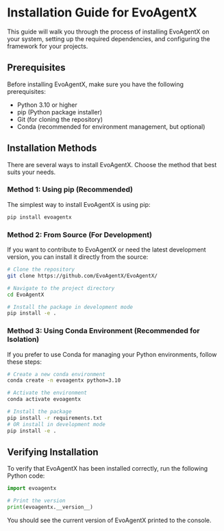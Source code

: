 # Installation Guide for EvoAgentX

This guide will walk you through the process of installing EvoAgentX on your system, setting up the required dependencies, and configuring the framework for your projects.

## Prerequisites

Before installing EvoAgentX, make sure you have the following prerequisites:

- Python 3.10 or higher
- pip (Python package installer)
- Git (for cloning the repository)
- Conda (recommended for environment management, but optional)

## Installation Methods

There are several ways to install EvoAgentX. Choose the method that best suits your needs.

### Method 1: Using pip (Recommended)

The simplest way to install EvoAgentX is using pip:

```bash
pip install evoagentx
```

### Method 2: From Source (For Development)

If you want to contribute to EvoAgentX or need the latest development version, you can install it directly from the source:

```bash
# Clone the repository
git clone https://github.com/EvoAgentX/EvoAgentX/

# Navigate to the project directory
cd EvoAgentX

# Install the package in development mode
pip install -e .
```

### Method 3: Using Conda Environment (Recommended for Isolation)

If you prefer to use Conda for managing your Python environments, follow these steps:

```bash hl_lines="4-5"
# Create a new conda environment
conda create -n evoagentx python=3.10

# Activate the environment
conda activate evoagentx

# Install the package
pip install -r requirements.txt
# OR install in development mode
pip install -e .
```

<!-- ## Configuration Setup

### API Keys Configuration

EvoAgentX requires API keys for certain functionalities, especially when using language models like OpenAI's GPT models. Here's how to set them up:

1. Create a `.env` file in your project root directory based on the `.env.example` template:

```bash
cp .env.example .env
```

2. Open the `.env` file and add your API keys:

```
# OpenAI API Key
OPENAI_API_KEY=your_openai_api_key_here

# Other API Keys as needed
# ANTHROPIC_API_KEY=your_anthropic_api_key_here
# GOOGLE_API_KEY=your_google_api_key_here
```

Alternatively, you can set these environment variables directly in your shell:

```bash
export OPENAI_API_KEY=your_openai_api_key_here
```

### Configuring Model Settings

You can configure model settings programmatically:

```python
from evoagentx.models import OpenAILLMConfig, OpenAILLM

# Configure your language model
openai_config = OpenAILLMConfig(
    model="gpt-4o",  # or any other supported model
    openai_key="your_api_key",  # optional if set in .env
    stream=True,
    temperature=0.7
)
model = OpenAILLM(config=openai_config)
``` -->

## Verifying Installation

To verify that EvoAgentX has been installed correctly, run the following Python code:

```python
import evoagentx

# Print the version
print(evoagentx.__version__)
```

You should see the current version of EvoAgentX printed to the console.

<!-- ## Running a Simple Test

Here's a simple test to ensure everything is working correctly:

```python
from evoagentx.models import OpenAILLMConfig, OpenAILLM
from evoagentx.agents import AgentManager

# Configure your language model
openai_config = OpenAILLMConfig(
    model="gpt-4o-mini",
    stream=True
)
model = OpenAILLM(config=openai_config)

# Create an agent manager
agent_manager = AgentManager()

# If you see no errors, your installation is working correctly
print("EvoAgentX installation successful!")
```

## Troubleshooting

### Common Issues

#### Missing Dependencies

If you encounter errors about missing dependencies, try reinstalling with all optional dependencies:

```bash
pip install evoagentx[all]
```

#### API Key Issues

If you're experiencing authentication errors:

1. Double-check that your API keys are correctly set in the `.env` file or as environment variables
2. Ensure that your API keys have the necessary permissions and are valid
3. Check if your API key has sufficient credits or quota remaining

#### Version Conflicts

If you encounter version conflicts with other packages, consider using a virtual environment:

```bash
# Create a new virtual environment
python -m venv evoagentx_env

# Activate the environment
# On Windows
evoagentx_env\Scripts\activate
# On macOS/Linux
source evoagentx_env/bin/activate

# Install EvoAgentX
pip install evoagentx
```

### Getting Help

If you continue to experience issues:

1. Check the [GitHub Issues](https://github.com/EvoAgentX/EvoAgentX/issues) page for similar problems
2. Join our [Discord community](https://discord.gg/q5hBjHVz) for real-time help
3. Email us at evoagentx.ai@gmail.com -->

<!-- ## Next Steps

Now that you have EvoAgentX installed, check out the following resources:

- [Basic Usage Guide](../tutorials/basic_usage.md) - Learn how to create your first workflow
- [API Reference](../api.md) - Explore the full API documentation
- [Examples](../examples/index.md) - See practical examples of EvoAgentX in action -->
